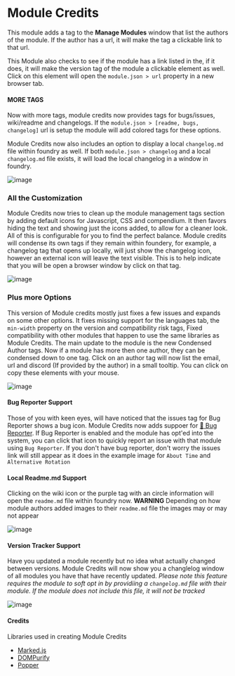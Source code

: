 # Module Credits
This module adds a tag to the **Manage Modules** window that list the authors of the module. If the author has a url, it will make the tag a clickable link to that url.

This Module also checks to see if the module has a link listed in the, if it does, it will make the version tag of the module a clickable element as well. Click on this element will open the `module.json > url` property in a new browser tab.

#### MORE TAGS
Now with more tags, module credits now provides tags for bugs/issues, wiki/readme and changelogs. If the `module.json > [readme, bugs, changelog]` url is setup the module will add colored tags for these options.

Module Credits now also includes an option to display a local `changelog.md` file within foundry as well. If both `module.json > changelog` and a local `changelog.md` file exists, it will load the local changelog in a window in foundry.

![image](https://user-images.githubusercontent.com/564874/127723920-7f135dea-4677-42a9-90d9-c273463e0735.png)

### All the Customization
Module Credits now tries to clean up the module management tags section by adding default icons for Javascript, CSS and compendium. It then favors hiding the text and showing just the icons added, to allow for a cleaner look. All of this is configurable for you to find the perfect balance. Module credits will condense its own tags if they remain within foundery, for example, a changelog tag that opens up locally, will just show the changelog icon, however an external icon will leave the text visible. This is to help indicate that you will be open a browser window by click on that tag.

![image](https://user-images.githubusercontent.com/564874/127776582-ce214ae9-0c41-42ae-9cee-85e04fae5792.png)

### Plus more Options
This version of Module credits mostly just fixes a few issues and expands on some other options. It fixes missing support for the languages tab, the `min-width` property on the version and compatibility risk tags, Fixed compatibility with other modules that happen to use the same libraries as Module Credits. The main update to the module is the new Condensed Author tags. Now if a module has more then one author, they can be condensed down to one tag. Click on an author tag will now list the email, url and discord (If provided by the author) in a small tooltip. You can click on copy these elements with your mouse.

![image](https://user-images.githubusercontent.com/564874/149253619-f33409fb-4812-4ab9-8a36-aa1c721988ef.png)

#### Bug Reporter Support
Those of you with keen eyes, will have noticed that the issues tag for Bug Reporter shows a bug icon. Module Credits now adds suppoer for [🐛 Bug Reporter](https://foundryvtt.com/packages/bug-reporter). If Bug Reporter is enabled and the module has opt'ed into the system, you can click that icon to quickly report an issue with that module using `Bug Reporter`. If you don't have bug reporter, don't worry the issues link will still appear as it does in the example image for `About Time` and `Alternative Rotation`

#### Local Readme.md Support
Clicking on the wiki icon or the purple tag with an circle information will open the `readme.md` file within foundry now.
**WARNING** Depending on how module authors added images to their `readme.md` file the images may or may not appear

![image](https://user-images.githubusercontent.com/564874/127776803-4fa3f278-7a3a-4f9f-9fa5-e4f64147b0ad.png)

#### Version Tracker Support
Have you updated a module recently but no idea what actually changed between versions. Module Credits will now show you a changlelog window of all modules you have that have recently updated. *Please note this feature requires the module to soft opt in by providiing a `changelog.md` file with their module. If the module does not include this file, it will not be tracked*

![image](https://user-images.githubusercontent.com/564874/127776931-968120f0-469a-4135-908e-2b25f18a692e.png)



#### Credits
Libraries used in creating Module Credits
- [Marked.js](https://github.com/markedjs/marked) 
- [DOMPurify](https://github.com/cure53/DOMPurify) 
- [Popper](https://popper.js.org/) 
